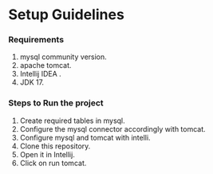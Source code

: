 # Setup Guidelines 

### Requirements

1) mysql community version.
2) apache tomcat.
3) Intellij IDEA .
4) JDK 17.

### Steps to Run the project 

1) Create required tables in mysql.
2) Configure the mysql connector accordingly with tomcat.
3) Configure mysql and tomcat with intelli.
4) Clone this repository.
5) Open it in Intellij.
6) Click on run tomcat.
